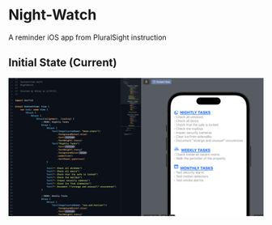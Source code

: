 # Night-Watch
A reminder iOS app from PluralSight instruction
## Initial State (Current)
![Swift language on left side of screen with the iPhone simulation on the right half](/Images/initial.png)

